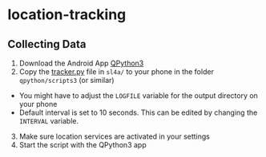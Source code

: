 # location-tracking

## Collecting Data

1. Download the Android App [QPython3](https://play.google.com/store/apps/details?id=org.qpython.qpy3)
2. Copy the [tracker.py](https://raw.githubusercontent.com/olastor/location-tracking/master/sl4a/tracker.py) file in `sl4a/` to your phone in the folder `qpython/scripts3` (or similar)
  - You might have to adjust the `LOGFILE` variable for the output directory on your phone
  - Default interval is set to 10 seconds. This can be edited by changing the `INTERVAL` variable.
3. Make sure location services are activated in your settings
4. Start the script with the QPython3 app
